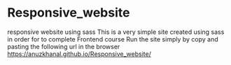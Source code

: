 # Responsive_website
responsive website using sass
This is a very simple site created using sass in order for to complete Frontend course
Run the site simply by copy and pasting the following url in the browser 
https://anuzkhanal.github.io/Responsive_website/

